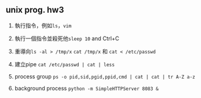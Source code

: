 unix prog. hw3
-------------

1. 執行指令，例如`ls`，`vim` 

2. 執行一個指令並殺死他`sleep 10` and Ctrl+C

3. 重導向`ls -al > /tmp/x` `cat /tmp/x` 和 `cat < /etc/passwd`

4. 建立pipe `cat /etc/passwd | cat | less`

5. process group `ps -o pid,sid,pgid,ppid,cmd | cat | cat | tr A-Z a-z`

6. background process `python -m SimpleHTTPServer 8083 &`
 
